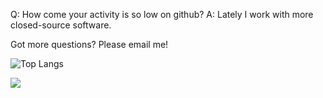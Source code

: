 <!--
**TaEduard/github-landing** is a ✨ _special_ ✨ repository because its `README.md` (this file) appears on your GitHub profile.

Here are some ideas to get you started:

- 🔭 I’m currently working on ...
- 🌱 I’m currently learning ...
- 👯 I’m looking to collaborate on ...
- 🤔 I’m looking for help with ...
- 💬 Ask me about ...
- 📫 How to reach me: ...
- 😄 Pronouns: ...
- ⚡ Fun fact: ...
-->

Q: How come your activity is so low on github? 
A: Lately I work with more closed-source software.

Got more questions?
Please email me!


![Top Langs](https://github-readme-stats.vercel.app/api/top-langs/?username=TaEduard&theme=gruvbox&count_private=true&layout=compact)

![](https://visitor-badge.laobi.icu/badge?page_id=TaEduard)
